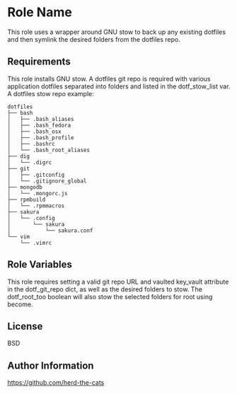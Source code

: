 Role Name
=========

This role uses a wrapper around GNU stow to back up any existing dotfiles and then symlink the desired folders from the dotfiles repo.

Requirements
------------

This role installs GNU stow. A dotfiles git repo is required with various application dotfiles separated into folders and listed in the dotf_stow_list var.
A dotfiles stow repo example:
```
dotfiles
├── bash
│   ├── .bash_aliases
│   ├── .bash_fedora
│   ├── .bash_osx
│   ├── .bash_profile
│   ├── .bashrc
│   └── .bash_root_aliases
├── dig
│   └── .digrc
├── git
│   ├── .gitconfig
│   └── .gitignore_global
├── mongodb
│   └── .mongorc.js
├── rpmbuild
│   └── .rpmmacros
├── sakura
│   └── .config
│       └── sakura
│           └── sakura.conf
└── vim
    └── .vimrc
```

Role Variables
--------------

This role requires setting a valid git repo URL and vaulted key_vault attribute in the dotf_git_repo dict, as well as the desired folders to stow. The dotf_root_too boolean will also stow the selected folders for root using become.

License
-------

BSD

Author Information
------------------

https://github.com/herd-the-cats
